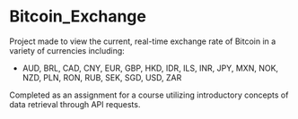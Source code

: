 # Bitcoin_Exchange

Project made to view the current, real-time exchange rate of Bitcoin in a variety of currencies including:
- AUD, BRL, CAD, CNY, EUR, GBP, HKD, IDR, ILS, INR, JPY, MXN, NOK, NZD, PLN, RON, RUB, SEK, SGD, USD, ZAR

Completed as an assignment for a course utilizing introductory concepts of data retrieval through API requests.
